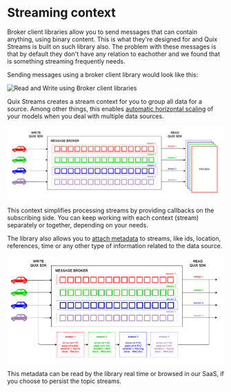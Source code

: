 # Streaming context

Broker client libraries allow you to send messages that can contain anything, using binary content. This is what they're designed for and Quix Streams is built on such library also. The problem with these messages is that by default they don't have any relation to eachother and we found that is something streaming frequently needs.

Sending messages using a broker client library would look like this:

![Read and Write using Broker client libraries](../images/PlainBrokerMessaging.png)

Quix Streams creates a stream context for you to group all data for a source. Among other things, this enables [automatic horizontal scaling](features/horizontal-scaling) of your models when you deal with multiple data sources.

![Horizontal scalability using Quix Streams](../images/QuixStreamsScaling.png)

This context simplifies processing streams by providing callbacks on the subscribing side. You can keep working with each context (stream) separately or together, depending on your needs.

The library also allows you to [attach metadata](subscribe.md/#create_attach_to_a_stream) to streams, like ids, location, references, time or any other type of information related to the data source.

![Attach metadata to streams using Quix Streams](../images/QuixStreamsMetadata.png)

This metadata can be read by the library real time or browsed in our SaaS, if you choose to persist the topic streams.
